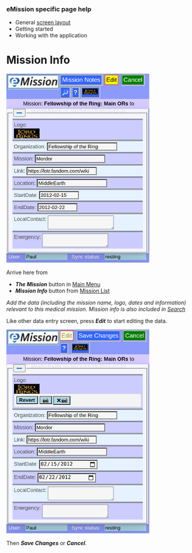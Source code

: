 ### eMission specific page help
* General [screen layout](GeneralLayout.md)
* Getting started
* Working with the application


# Mission Info
![](../images/MissionInfo.png)

Arrive here from

* *__The Mission__* button in [Main Menu](MainMenu.md)
* *__Mission Info__* button from [Mission List](/MissionList.md)

*Add the data (including the mission name, logo, dates and information) relevant to this medical mission. Mission info is also included in [Search](SearchList.md)*

Like other data entry screen, press *__Edit__* to start editing the data.

![](../images/MissionList_edit.png)

Then *__Save Changes__* or *__Cancel__*.
